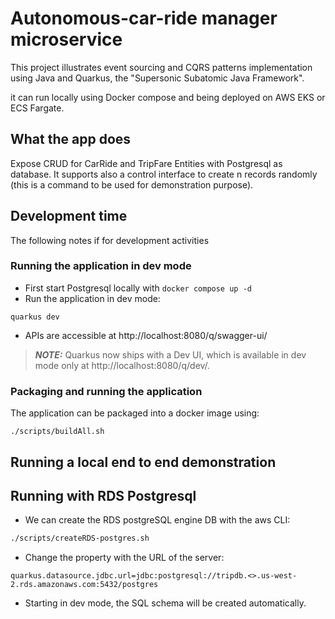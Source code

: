 # Autonomous-car-ride manager microservice

This project illustrates event sourcing and CQRS patterns implementation using Java and Quarkus, the "Supersonic Subatomic Java Framework".

it can run locally using Docker compose and being deployed on AWS EKS or ECS Fargate.

## What the app does

Expose CRUD for CarRide and TripFare Entities with Postgresql as database. It supports also a control interface to create n records randomly (this is a command to be used for demonstration purpose).

## Development time

The following notes if for development activities

### Running the application in dev mode

* First start Postgresql locally with `docker compose up -d`
* Run the application in dev mode:

```shell script
quarkus dev
```

* APIs are accessible at http://localhost:8080/q/swagger-ui/

> **_NOTE:_**  Quarkus now ships with a Dev UI, which is available in dev mode only at http://localhost:8080/q/dev/.


### Packaging and running the application

The application can be packaged into a docker image using:

```shell script
./scripts/buildAll.sh
```

## Running a local end to end demonstration


## Running with RDS Postgresql

* We can create the RDS postgreSQL engine DB with the aws CLI:

```sh
./scripts/createRDS-postgres.sh
```

* Change the property with the URL of the server:

```
quarkus.datasource.jdbc.url=jdbc:postgresql://tripdb.<>.us-west-2.rds.amazonaws.com:5432/postgres
```

* Starting in dev mode, the SQL schema will be created automatically. 